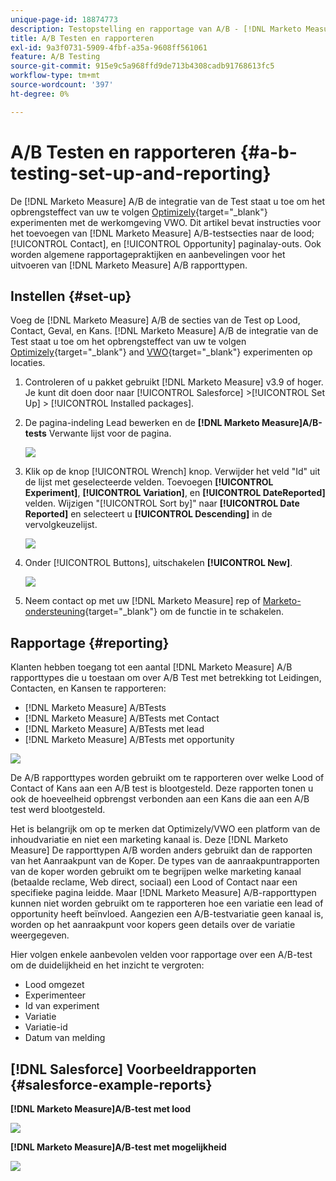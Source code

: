 ```yaml
---
unique-page-id: 18874773
description: Testopstelling en rapportage van A/B - [!DNL Marketo Measure]
title: A/B Testen en rapporteren
exl-id: 9a3f0731-5909-4fbf-a35a-9608ff561061
feature: A/B Testing
source-git-commit: 915e9c5a968ffd9de713b4308cadb91768613fc5
workflow-type: tm+mt
source-wordcount: '397'
ht-degree: 0%

---
```


# A/B Testen en rapporteren {#a-b-testing-set-up-and-reporting}

De [!DNL Marketo Measure] A/B de integratie van de Test staat u toe om het opbrengsteffect van uw te volgen [Optimizely](https://www.optimizely.com/){target="_blank"} experimenten met de werkomgeving VWO. Dit artikel bevat instructies voor het toevoegen van [!DNL Marketo Measure] A/B-testsecties naar de lood; [!UICONTROL Contact], en [!UICONTROL Opportunity] paginalay-outs. Ook worden algemene rapportagepraktijken en aanbevelingen voor het uitvoeren van [!DNL Marketo Measure] A/B rapporttypen.

## Instellen {#set-up}

Voeg de [!DNL Marketo Measure] A/B de secties van de Test op Lood, Contact, Geval, en Kans. [!DNL Marketo Measure] A/B de integratie van de Test staat u toe om het opbrengsteffect van uw te volgen [Optimizely](https://www.optimizely.com/){target="_blank"} and [VWO](https://vwo.com/){target="_blank"} experimenten op locaties.

1. Controleren of u pakket gebruikt [!DNL Marketo Measure] v3.9 of hoger. Je kunt dit doen door naar [!UICONTROL Salesforce] >[!UICONTROL Set Up] > [!UICONTROL Installed packages].
1. De pagina-indeling Lead bewerken en de **[!DNL Marketo Measure]A/B-tests** Verwante lijst voor de pagina.

   ![](assets/1.png)

1. Klik op de knop [!UICONTROL Wrench] knop. Verwijder het veld &quot;Id&quot; uit de lijst met geselecteerde velden. Toevoegen **[!UICONTROL Experiment]**, **[!UICONTROL Variation]**, en **[!UICONTROL DateReported]** velden. Wijzigen &quot;[!UICONTROL Sort by]&quot; naar **[!UICONTROL Date Reported]** en selecteert u **[!UICONTROL Descending]** in de vervolgkeuzelijst.

   ![](assets/2.png)

1. Onder [!UICONTROL Buttons], uitschakelen **[!UICONTROL New]**.

   ![](assets/3.png)

1. Neem contact op met uw [!DNL Marketo Measure] rep of [Marketo-ondersteuning](https://nation.marketo.com/t5/support/ct-p/Support){target="_blank"} om de functie in te schakelen.

## Rapportage {#reporting}

Klanten hebben toegang tot een aantal [!DNL Marketo Measure] A/B rapporttypes die u toestaan om over A/B Test met betrekking tot Leidingen, Contacten, en Kansen te rapporteren:

* [!DNL Marketo Measure] A/BTests
* [!DNL Marketo Measure] A/BTests met Contact
* [!DNL Marketo Measure] A/BTests met lead
* [!DNL Marketo Measure] A/BTests met opportunity

![](assets/4.png)

De A/B rapporttypes worden gebruikt om te rapporteren over welke Lood of Contact of Kans aan een A/B test is blootgesteld. Deze rapporten tonen u ook de hoeveelheid opbrengst verbonden aan een Kans die aan een A/B test werd blootgesteld.

Het is belangrijk om op te merken dat Optimizely/VWO een platform van de inhoudvariatie en niet een marketing kanaal is. Deze [!DNL Marketo Measure] De rapporttypen A/B worden anders gebruikt dan de rapporten van het Aanraakpunt van de Koper. De types van de aanraakpuntrapporten van de koper worden gebruikt om te begrijpen welke marketing kanaal (betaalde reclame, Web direct, sociaal) een Lood of Contact naar een specifieke pagina leidde. Maar [!DNL Marketo Measure] A/B-rapporttypen kunnen niet worden gebruikt om te rapporteren hoe een variatie een lead of opportunity heeft beïnvloed. Aangezien een A/B-testvariatie geen kanaal is, worden op het aanraakpunt voor kopers geen details over de variatie weergegeven.

Hier volgen enkele aanbevolen velden voor rapportage over een A/B-test om de duidelijkheid en het inzicht te vergroten:

* Lood omgezet
* Experimenteer
* Id van experiment
* Variatie
* Variatie-id
* Datum van melding

## [!DNL Salesforce] Voorbeeldrapporten {#salesforce-example-reports}

**[!DNL Marketo Measure]A/B-test met lood**

![](assets/5.png)

**[!DNL Marketo Measure]A/B-test met mogelijkheid**

![](assets/6.png)
